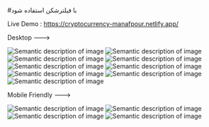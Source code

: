 
#با فیلترشکن استفاده شود

Live Demo : https://cryptocurrency-manafpour.netlify.app/


Desktop --->

![Semantic description of image](https://gcdn.pbrd.co/images/9oKCcyEJjbyP.jpg) 
![Semantic description of image](https://gcdn.pbrd.co/images/DFhzgvqWfQ3w.jpg) 
![Semantic description of image](https://gcdn.pbrd.co/images/Uo2ZKh6BTJbr.jpg) 
![Semantic description of image](https://gcdn.pbrd.co/images/hyrGgXyKvlZy.jpg) 
![Semantic description of image](https://gcdn.pbrd.co/images/WrfidsxUqAfd.jpg) 
![Semantic description of image](https://gcdn.pbrd.co/images/ve2JT397wO9s.jpg) 
![Semantic description of image](https://gcdn.pbrd.co/images/uYiALea1H1zc.jpg) 
![Semantic description of image](https://gcdn.pbrd.co/images/4DkGzvgVat8T.jpg) 
![Semantic description of image](https://gcdn.pbrd.co/images/F65QNjk7ihGZ.jpg) 







Mobile Friendly --->

![Semantic description of image](https://gcdn.pbrd.co/images/7jpNiVduBhDh.jpg) 
![Semantic description of image](https://gcdn.pbrd.co/images/TdasnlQ6eKwB.jpg) 
![Semantic description of image](https://gcdn.pbrd.co/images/GFzmCjcVfKb5.jpg) 
![Semantic description of image](https://gcdn.pbrd.co/images/9wa9Uv0ynRe2.jpg) 